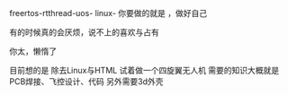 freertos-rtthread-uos-
linux-
你要做的就是 ，做好自己 

有的时候真的会厌烦，说不上的喜欢与占有

你太，懒惰了 

目前想的是 除去Linux与HTML 试着做一个四旋翼无人机 
需要的知识大概就是PCB焊接、飞控设计、代码 
另外需要3d外壳 

